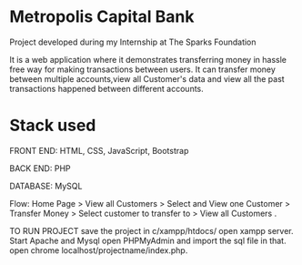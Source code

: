 # Metropolis Capital Bank

Project developed during my Internship at The Sparks Foundation

It is a web application where it demonstrates transferring money in hassle free way for making transactions between users. It can transfer money between multiple accounts,view all Customer's data and view all the past transactions happened between different accounts.

# Stack used
FRONT END: HTML, CSS, JavaScript, Bootstrap

BACK END: PHP

DATABASE: MySQL

Flow: 
Home Page > View all Customers > Select and View one
Customer > Transfer Money > Select customer to transfer to >
View all Customers .

TO RUN PROJECT save the project in c/xampp/htdocs/ open xampp server. Start Apache and Mysql open PHPMyAdmin and import the sql file in that. open chrome localhost/projectname/index.php.


